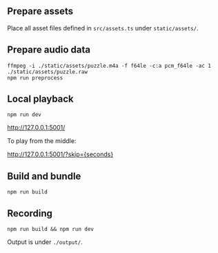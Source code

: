 ## Prepare assets
Place all asset files defined in `src/assets.ts` under `static/assets/`.

## Prepare audio data

```shell
ffmpeg -i ./static/assets/puzzle.m4a -f f64le -c:a pcm_f64le -ac 1 ./static/assets/puzzle.raw
npm run preprocess
```

## Local playback

```shell
npm run dev
```

http://127.0.0.1:5001/

To play from the middle:

http://127.0.0.1:5001/?skip={seconds}

## Build and bundle

```shell
npm run build
```

## Recording

```shell
npm run build && npm run dev
```

Output is under `./output/`.
